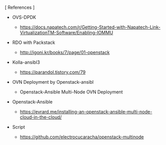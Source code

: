 


[ References ]

* OVS-DPDK
  - https://docs.napatech.com/r/Getting-Started-with-Napatech-Link-VirtualizationTM-Software/Enabling-IOMMU

* RDO with Packstack
  - http://igoni.kr/books/7/page/01-openstack

* Kolla-ansibl3
  - https://parandol.tistory.com/79

* OVN Deployment by Openstack-ansibl
  - Openstack-Ansible Multi-Node OVN Deployment

* Openstack-Ansible
  - https://evrard.me/installing-an-openstack-ansible-multi-node-cloud-in-the-cloud/

* Script
  - https://github.com/electrocucaracha/openstack-multinode

